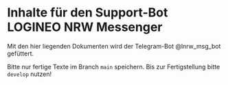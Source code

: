 # Inhalte für den Support-Bot LOGINEO NRW Messenger 
Mit den hier liegenden Dokumenten wird der Telegram-Bot @lnrw_msg_bot gefüttert.

Bitte nur fertige Texte im Branch <code>main</code> speichern. Bis zur Fertigstellung bitte <code>develop</code> nutzen!
